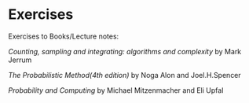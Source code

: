 # Exercises
 Exercises to Books/Lecture notes:

*Counting, sampling and integrating: algorithms and complexity* by Mark Jerrum 

*The Probabilistic Method(4th edition)* by Noga Alon and Joel.H.Spencer

*Probability and Computing* by Michael Mitzenmacher and Eli Upfal